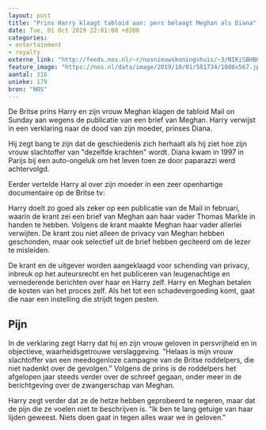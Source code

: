 ```yaml
---
layout: post
title: "Prins Harry klaagt tabloid aan: pers belaagt Meghan als Diana"
date: Tue, 01 Oct 2019 22:01:08 +0200
categories: 
- entertainment 
- royalty 
externe_link: "http://feeds.nos.nl/~r/nosnieuwskoningshuis/~3/NIKiSBHBHgI/2304264"
feature_image: "https://nos.nl/data/image/2019/10/01/581734/1008x567.jpg"
aantal: 316
unieke: 179
bron: "NOS"
---
```


<p>De Britse prins Harry en zijn vrouw Meghan klagen de tabloid Mail on Sunday aan wegens de publicatie van een brief van Meghan. Harry verwijst in een verklaring naar de dood van zijn moeder, prinses Diana.</p>
<p>Hij zegt bang te zijn dat de geschiedenis zich herhaalt als hij ziet hoe zijn vrouw slachtoffer van "dezelfde krachten" wordt. Diana kwam in 1997 in Parijs bij een auto-ongeluk om het leven toen ze door paparazzi werd achtervolgd.</p>
<p>Eerder vertelde Harry al over zijn moeder in een zeer openhartige documentaire op de Britse tv:</p>
<p>Harry doelt zo goed als zeker op een publicatie van de Mail in februari, waarin de krant zei een brief van Meghan aan haar vader Thomas Markle in handen te hebben. Volgens de krant maakte Meghan haar vader allerlei verwijten. De krant zou niet alleen de privacy van Meghan hebben geschonden, maar ook selectief uit de brief hebben geciteerd om de lezer te misleiden.</p>
<p>De krant en de uitgever worden aangeklaagd voor schending van privacy, inbreuk op het auteursrecht en het publiceren van leugenachtige en vernederende berichten over haar en Harry zelf. Harry en Meghan betalen de kosten van het proces zelf. Als het tot een schadevergoeding komt, gaat die naar een instelling die strijdt tegen pesten.</p>
<h2>Pijn</h2>
<p>In de verklaring zegt Harry dat hij en zijn vrouw geloven in persvrijheid en in objectieve, waarheidsgetrouwe verslaggeving. "Helaas is mijn vrouw slachtoffer van een meedogenloze campagne van de Britse roddelpers, die niet nadenkt over de gevolgen." Volgens de prins is de roddelpers het afgelopen jaar steeds verder over de schreef gegaan, onder meer in de berichtgeving over de zwangerschap van Meghan.</p>
<p>Harry zegt verder dat ze de hetze hebben geprobeerd te negeren, maar dat de pijn die ze voelen niet te beschrijven is. "Ik ben te lang getuige van haar lijden geweest. Niets doen gaat in tegen alles waar we in geloven."</p><img src="http://feeds.feedburner.com/~r/nosnieuwskoningshuis/~4/NIKiSBHBHgI" height="1" width="1" alt=""/>

